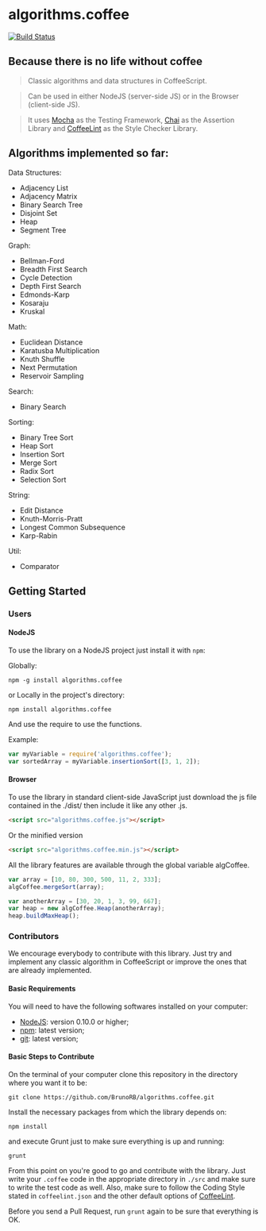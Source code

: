 algorithms.coffee
=================

[![Build Status](https://travis-ci.org/BrunoRB/algorithms.coffee.png?branch=master)](https://travis-ci.org/BrunoRB/algorithms.coffee)

## Because there is no life without coffee
> Classic algorithms and data structures in CoffeeScript.

> Can be used in either NodeJS (server-side JS) or in the Browser (client-side JS).

> It uses [Mocha](http://visionmedia.github.io/mocha/) as the Testing Framework, [Chai](http://chaijs.com/) as the Assertion Library and [CoffeeLint](http://www.coffeelint.org/) as the Style Checker Library.

## Algorithms implemented so far:
Data Structures:
* Adjacency List
* Adjacency Matrix
* Binary Search Tree
* Disjoint Set
* Heap
* Segment Tree

Graph:
* Bellman-Ford
* Breadth First Search
* Cycle Detection
* Depth First Search
* Edmonds-Karp
* Kosaraju
* Kruskal

Math:
* Euclidean Distance
* Karatusba Multiplication
* Knuth Shuffle
* Next Permutation
* Reservoir Sampling

Search:
* Binary Search

Sorting:
* Binary Tree Sort
* Heap Sort
* Insertion Sort
* Merge Sort
* Radix Sort
* Selection Sort

String:
* Edit Distance
* Knuth-Morris-Pratt
* Longest Common Subsequence
* Karp-Rabin

Util:
* Comparator

## Getting Started
### Users
#### NodeJS
To use the library on a NodeJS project just install it with `npm`:

Globally:
```shell
npm -g install algorithms.coffee
```

or Locally in the project's directory:
```shell
npm install algorithms.coffee
```

And use the require to use the functions.

Example:
```javascript
var myVariable = require('algorithms.coffee');
var sortedArray = myVariable.insertionSort([3, 1, 2]);
```

#### Browser
To use the library in standard client-side JavaScript just download the js file contained in the ./dist/ then include it like any other .js.
```html
<script src="algorithms.coffee.js"></script>
```

Or the minified version
```html
<script src="algorithms.coffee.min.js"></script>
```

All the library features are available through the global variable algCoffee.

```javascript
var array = [10, 80, 300, 500, 11, 2, 333];
algCoffee.mergeSort(array);

var anotherArray = [30, 20, 1, 3, 99, 667];
var heap = new algCoffee.Heap(anotherArray);
heap.buildMaxHeap();
```

### Contributors

We encourage everybody to contribute with this library. Just try and implement any classic algorithm in CoffeeScript or
improve the ones that are already implemented.

#### Basic Requirements

You will need to have the following softwares installed on your computer:
* [NodeJS](http://nodejs.org/): version 0.10.0 or higher;
* [npm](https://www.npmjs.org/): latest version;
* [git](http://git-scm.com/): latest version;

#### Basic Steps to Contribute

On the terminal of your computer clone this repository in the directory where you want it to be:
````shell
git clone https://github.com/BrunoRB/algorithms.coffee.git
````

Install the necessary packages from which the library depends on:
````shell
npm install
````

and execute Grunt just to make sure everything is up and running:
````shell
grunt
````

From this point on you're good to go and contribute with the library.
Just write your `.coffee` code in the appropriate directory in `./src` and make sure to write the test code as well.
Also, make sure to follow the Coding Style stated in `coffeelint.json` and
the other default options of [CoffeeLint](http://www.coffeelint.org/).

Before you send a Pull Request, run `grunt` again to be sure that everything is OK.
